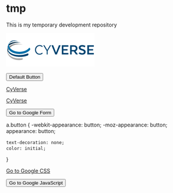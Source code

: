 # tmp

This is my temporary development repository


<a href="https://www.cyverse.org"><img src="docs/cyverse_logo.png"></a>


<button>Default Button</button>

<a href="https://www.cyverse.org" class="button">CyVerse</a>

<a href="https://www.cyverse.org" background-color="#4CAF50" border="none" color="black" padding="15px 32px">CyVerse</a>

<form action="http://google.com">
    <input type="submit" value="Go to Google Form" />
</form>


a.button {
    -webkit-appearance: button;
    -moz-appearance: button;
    appearance: button;

    text-decoration: none;
    color: initial;
}

<a href="http://google.com" class="button">Go to Google CSS</a>



<input type="button" onclick="location.href='http://google.com';" value="Go to Google JavaScript" />

